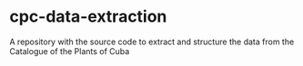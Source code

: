 # cpc-data-extraction
A repository with the source code to extract and structure the data from the Catalogue of the Plants of Cuba
